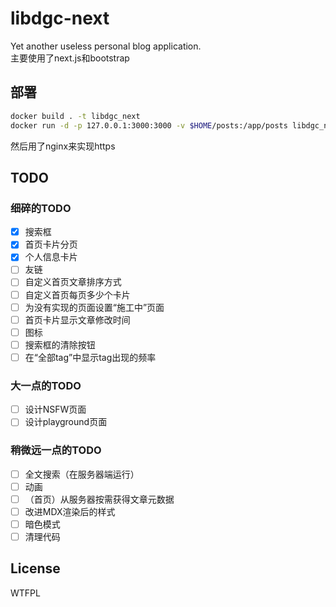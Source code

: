 # libdgc-next
Yet another useless personal blog application.  
主要使用了next.js和bootstrap

## 部署
```bash
docker build . -t libdgc_next
docker run -d -p 127.0.0.1:3000:3000 -v $HOME/posts:/app/posts libdgc_next
```
然后用了nginx来实现https  

## TODO
### 细碎的TODO
- [x] 搜索框  
- [x] 首页卡片分页  
- [x] 个人信息卡片  
- [ ] 友链  
- [ ] 自定义首页文章排序方式  
- [ ] 自定义首页每页多少个卡片  
- [ ] 为没有实现的页面设置“施工中”页面  
- [ ] 首页卡片显示文章修改时间  
- [ ] 图标  
- [ ] 搜索框的清除按钮  
- [ ] 在“全部tag”中显示tag出现的频率  

### 大一点的TODO
- [ ] 设计NSFW页面  
- [ ] 设计playground页面  

### 稍微远一点的TODO
- [ ] 全文搜索（在服务器端运行）  
- [ ] 动画  
- [ ] （首页）从服务器按需获得文章元数据  
- [ ] 改进MDX渲染后的样式  
- [ ] 暗色模式  
- [ ] 清理代码  

## License
WTFPL